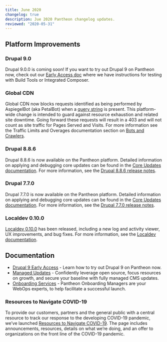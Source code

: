 ```yaml
---
title: June 2020
changelog: true
description: Jue 2020 Pantheon changelog updates.
reviewed: "2020-05-31"
---
```


## Platform Improvements

### Drupal 9.0

Drupal 9.0.0 is coming soon! If you want to try out Drupal 9 on Pantheon now, check out our [Early Access doc](/drupal-9) where we have instructions for testing with Build Tools or Integrated Composer.

<!-- excerpt -->

### Global CDN 

Global CDN now blocks requests identified as being performed by AspiegelBot (aka PetalBot) when a [query string](https://en.wikipedia.org/wiki/Query_string) is present. This platform-wide change is intended to guard against resource exhaustion and related site downtime. Going forward these requests will result in a 403 and will not count as site traffic for Pages Served and Visits. For more information see the Traffic Limits and Overages documentation section on [Bots and Crawlers](/traffic-limits#bots-and-crawlers).

### Drupal 8.8.6 

Drupal 8.8.6 is now available on the Pantheon platform. Detailed information on applying and debugging core updates can be found in the [Core Updates documentation](/docs/core-updates). For more information, see the [Drupal 8.8.6 release notes](https://www.drupal.org/project/drupal/releases/8.8.6). 

### Drupal 7.7.0 

Drupal 7.7.0 is now available on the Pantheon platform. Detailed information on applying and debugging core updates can be found in the [Core Updates documentation](/docs/core-updates). For more information, see the [Drupal 7.7.0 release notes](https://www.drupal.org/project/drupal/releases/7.7.0). 

### Localdev 0.10.0

[Localdev 0.10.0](/localdev) has been released, including a new log and activity viewer, UX improvements, and bug fixes. For more information, see the [Localdev documentation](/localdev). 

## Documentation

- [Drupal 9 Early Access](/drupal-9) -  Learn how to try out Drupal 9 on Pantheon now.
- [Managed Updates](/managed-updates) - Confidently leverage open source, focus resources on growth, and secure your baseline with fully managed CMS updates.
- [Onboarding Services](/onboarding) - Pantheon Onboarding Managers are your WebOps experts, to help facilitate a successful launch.

### Resources to Navigate COVID-19

To provide our customers, partners and the general public with a central resource to track our response to the developing COVID-19 pandemic, we’ve launched [Resources to Navigate COVID-19](https://pantheon.io/resources-navigate-covid-19?docs). The page includes announcements, resources, details on what we’re doing, and an offer to organizations on the front line of the COVID-19 pandemic.